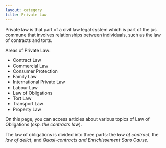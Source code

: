 ```yaml
---
layout: category
title: Private Law
---
```


Private law is that part of a civil law legal system which is part of the jus commune that involves relationships between individuals, such as the law of contracts and torts. 

Areas of Private Law:
* Contract Law
* Commercial Law
* Consumer Protection
* Family Law 
* International Private Law
* Labour Law
* Law of Obligations
* Tort Law
* Transport Law
* Property Law

On this page, you can access articles about various topics of Law of Obligations (*esp. the contracts law*).

The law of obligations is divided into three parts: the *law of contract*, the *law of delict*, and *Quasi-contracts and Enrichissement Sans Cause*.
